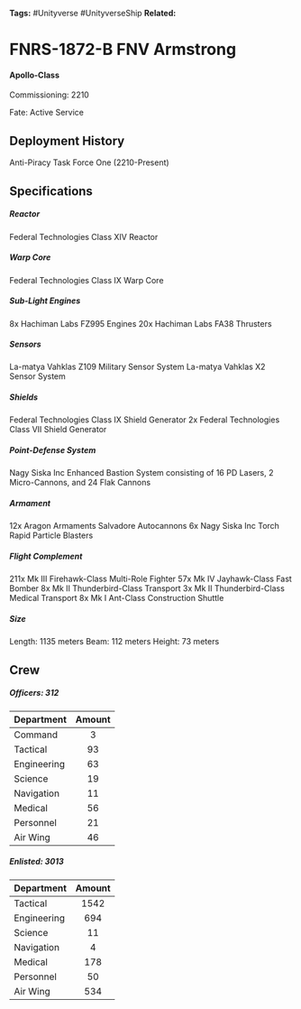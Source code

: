 **Tags:** #Unityverse #UnityverseShip
**Related:** 

# FNRS-1872-B FNV Armstrong
#### Apollo-Class
Commissioning: 2210

Fate: Active Service
## Deployment History
Anti-Piracy Task Force One (2210-Present)
## Specifications
##### Reactor
Federal Technologies Class XIV Reactor
##### Warp Core
Federal Technologies Class IX Warp Core
##### Sub-Light Engines
8x Hachiman Labs FZ995 Engines
20x Hachiman Labs FA38 Thrusters
##### Sensors
La-matya Vahklas Z109 Military Sensor System
La-matya Vahklas X2 Sensor System
##### Shields
Federal Technologies Class IX Shield Generator
2x Federal Technologies Class VII Shield Generator
##### Point-Defense System
Nagy Siska Inc Enhanced Bastion System consisting of 16 PD Lasers, 2 Micro-Cannons, and 24 Flak Cannons
##### Armament
12x Aragon Armaments Salvadore Autocannons
6x Nagy Siska Inc Torch Rapid Particle Blasters
##### Flight Complement
211x Mk III Firehawk-Class Multi-Role Fighter
57x Mk IV Jayhawk-Class Fast Bomber
8x Mk II Thunderbird-Class Transport
3x Mk II Thunderbird-Class Medical Transport
8x Mk I Ant-Class Construction Shuttle
##### Size
Length: 1135 meters
Beam: 112 meters
Height: 73 meters
## Crew
##### Officers: 312

|Department|Amount|
|---|:---:|
|Command|3|
|Tactical|93|
|Engineering|63|
|Science|19|
|Navigation|11|
|Medical|56|
|Personnel|21|
|Air Wing|46|

##### Enlisted: 3013

|Department|Amount|
|---|:---:|
|Tactical|1542|
|Engineering|694|
|Science|11|
|Navigation|4|
|Medical|178|
|Personnel|50|
|Air Wing|534|
